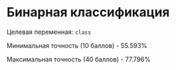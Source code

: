 # Бинарная классификация
Целевая переменная: `class`

Минимальная точность (10 баллов) - 55.593%

Максимальная точность (40 баллов) - 77.796%
        